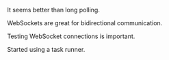 It seems better than long polling.

WebSockets are great for bidirectional communication.

Testing WebSocket connections is important.

Started using a task runner.